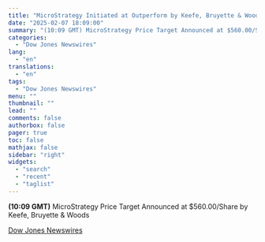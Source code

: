 ```yaml
---
title: "MicroStrategy Initiated at Outperform by Keefe, Bruyette & Woods"
date: "2025-02-07 18:09:00"
summary: "(10:09 GMT) MicroStrategy Price Target Announced at $560.00/Share by Keefe, Bruyette &amp; Woods"
categories:
  - "Dow Jones Newswires"
lang:
  - "en"
translations:
  - "en"
tags:
  - "Dow Jones Newswires"
menu: ""
thumbnail: ""
lead: ""
comments: false
authorbox: false
pager: true
toc: false
mathjax: false
sidebar: "right"
widgets:
  - "search"
  - "recent"
  - "taglist"
---
```


**(10:09 GMT)** MicroStrategy Price Target Announced at $560.00/Share by Keefe, Bruyette & Woods

[Dow Jones Newswires](https://www.tradingview.com/news/DJN_DN20250207003970:0/)
